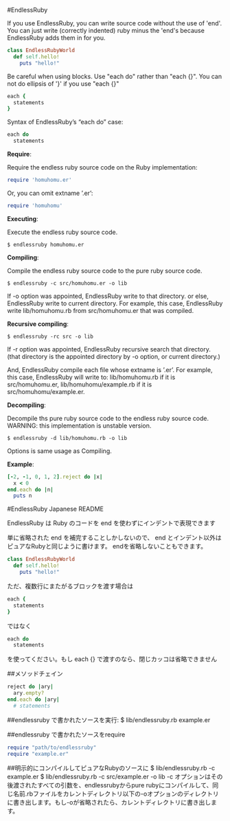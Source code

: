 #EndlessRuby

If you use EndlessRuby, you can write source code without the use of 'end'.
You can just write (correctly indented) ruby minus the 'end's because EndlessRuby adds them in for you.

```ruby
class EndlessRubyWorld
  def self.hello!
    puts "hello!"
```

Be careful when using blocks. Use "each do" rather than "each {}".
You can not do ellipsis of '}' if you use "each {}"

```ruby
each {
  statements
}
```

Syntax of EndlessRuby’s “each do” case: 

```ruby
each do
  statements
```

**Require**:

Require the endless ruby source code on the Ruby implementation: 

```ruby
require 'homuhomu.er'
```

Or, you can omit extname ’.er’: 

```ruby
require 'homuhomu'
```

**Executing**:

Execute the endless ruby source code. 

    $ endlessruby homuhomu.er

**Compiling**:

Compile the endless ruby source code to the pure ruby source code. 

    $ endlessruby -c src/homuhomu.er -o lib

If -o option was appointed, EndlessRuby write to that directory. or else, EndlessRuby write to current directory. For example, this case, EndlessRuby write lib/homuhomu.rb from src/homuhomu.er that was compiled. 

**Recursive compiling**: 

    $ endlessruby -rc src -o lib

If -r option was appointed, EndlessRuby recursive search that directory. (that directory is the appointed directory by -o option, or current directory.)

And, EndlessRuby compile each file whose extname is ’.er’. For example, this case, EndlessRuby will write to: lib/homuhomu.rb if it is src/homuhomu.er, lib/homuhomu/example.rb if it is src/homuhomu/example.er. 

**Decompiling**:

Decompile ths pure ruby source code to the endless ruby source code. WARNING: this implementation is unstable version. 

    $ endlessruby -d lib/homuhomu.rb -o lib

Options is same usage as Compiling.

**Example**:

```ruby
[-2, -1, 0, 1, 2].reject do |x|
  x < 0
end.each do |n|
  puts n
```

#EndlessRuby Japanese README

EndlessRuby は Ruby のコードを end を使わずにインデントで表現できます

単に省略された end を補完することしかしないので、 end とインデント以外はピュアなRubyと同じように書けます。
endを省略しないこともできます。

```ruby
class EndlessRubyWorld
  def self.hello!
    puts "hello!"
```
ただ、複数行にまたがるブロックを渡す場合は

```ruby
each {
  statements
}
```
ではなく

```ruby
each do
  statements
```

を使ってください。もし each {} で渡すのなら、閉じカッコは省略できません  

##メソッドチェイン
```ruby
reject do |ary|
  ary.empty?
end.each do |ary|
  # statements
```

##endlessruby で書かれたソースを実行:
	$ lib/endlessruby.rb example.er

##endlessruby で書かれたソースをrequire
```ruby
require "path/to/endlessruby"
require "example.er"
```

##明示的にコンパイルしてピュアなRubyのソースに
	$ lib/endlessruby.rb -c example.er
	$ lib/endlessruby.rb -c src/example.er -o lib
-c オプションはその後渡されたすべての引数を、endlessrubyからpure rubyにコンパイルして、同じ名前.rbファイルをカレントディレクトリ以下の-oオプションのディレクトリに書き出します。もし-oが省略されたら、カレントディレクトリに書き出します。